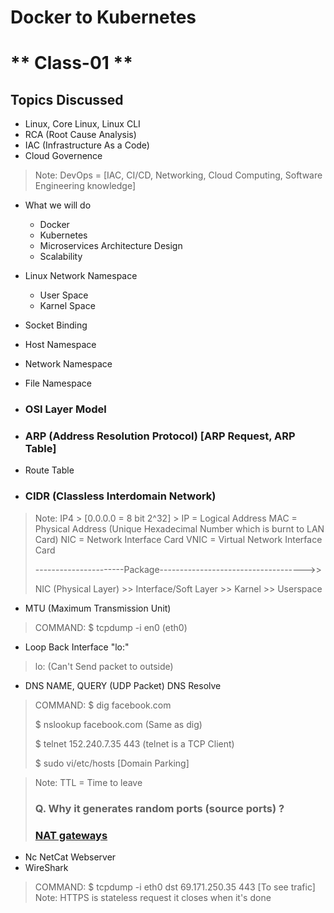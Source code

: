 #  Docker to Kubernetes

# ** Class-01 **

## Topics Discussed

* Linux, Core Linux, Linux CLI
* RCA (Root Cause Analysis)
* IAC (Infrastructure As a Code)
* Cloud Governence

> Note: DevOps = [IAC, CI/CD, Networking, Cloud Computing, Software Engineering knowledge]

* What we will do
	* Docker
	* Kubernetes
	* Microservices Architecture Design
	* Scalability

* Linux Network Namespace
	* User Space
	* Karnel Space
* Socket Binding
* Host Namespace
* Network Namespace
* File Namespace
* ### OSI Layer Model
* ### ARP (Address Resolution Protocol) [ARP Request, ARP Table]
* Route Table
* ### CIDR (Classless Interdomain Network)

> Note: IP4 > [0.0.0.0 = 8 bit 2^32] > IP = Logical Address
> MAC = Physical Address (Unique Hexadecimal Number which is burnt to LAN Card)
> NIC = Network Interface Card 
> VNIC = Virtual Network Interface Card
> 
> ----------------------Package------------------------------------>>
> 
> NIC (Physical Layer) >> Interface/Soft Layer >> Karnel >> Userspace 

* MTU (Maximum Transmission Unit)
> COMMAND: $ tcpdump -i en0 (eth0)
* Loop Back Interface "lo:"
> lo: (Can't Send packet to outside)
* DNS NAME, QUERY (UDP Packet) DNS Resolve
> COMMAND: $ dig facebook.com
> 
> $ nslookup facebook.com (Same as dig)
> 
> $ telnet 152.240.7.35 443 (telnet is a TCP Client)
> 
> $ sudo vi/etc/hosts [Domain Parking]

> Note: TTL = Time to leave
> ### Q. Why it generates random ports (source ports) ? 
> ### [NAT gateways](https://docs.aws.amazon.com/vpc/latest/userguide/vpc-nat-gateway.html)

* Nc NetCat Webserver
* WireShark

> COMMAND: $ tcpdump -i eth0 dst 69.171.250.35 443 [To see trafic]
> Note: HTTPS is stateless request it closes when it's done
